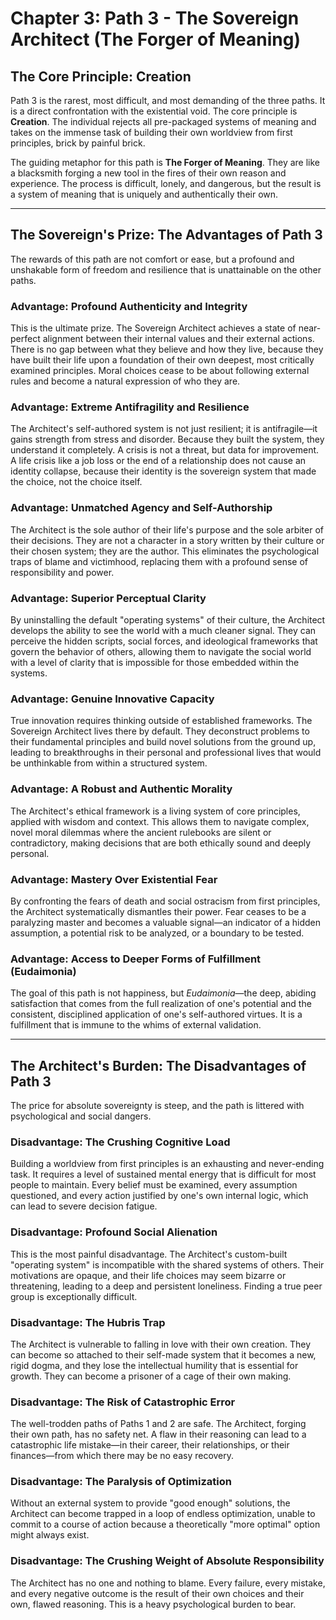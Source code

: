 # Chapter 3: Path 3 - The Sovereign Architect (The Forger of Meaning)

## The Core Principle: Creation

Path 3 is the rarest, most difficult, and most demanding of the three paths. It is a direct confrontation with the existential void. The core principle is **Creation**. The individual rejects all pre-packaged systems of meaning and takes on the immense task of building their own worldview from first principles, brick by painful brick.

The guiding metaphor for this path is **The Forger of Meaning**. They are like a blacksmith forging a new tool in the fires of their own reason and experience. The process is difficult, lonely, and dangerous, but the result is a system of meaning that is uniquely and authentically their own.

---

## The Sovereign's Prize: The Advantages of Path 3

The rewards of this path are not comfort or ease, but a profound and unshakable form of freedom and resilience that is unattainable on the other paths.

### Advantage: Profound Authenticity and Integrity
This is the ultimate prize. The Sovereign Architect achieves a state of near-perfect alignment between their internal values and their external actions. There is no gap between what they believe and how they live, because they have built their life upon a foundation of their own deepest, most critically examined principles. Moral choices cease to be about following external rules and become a natural expression of who they are.

### Advantage: Extreme Antifragility and Resilience
The Architect's self-authored system is not just resilient; it is antifragile—it gains strength from stress and disorder. Because they built the system, they understand it completely. A crisis is not a threat, but data for improvement. A life crisis like a job loss or the end of a relationship does not cause an identity collapse, because their identity is the sovereign system that made the choice, not the choice itself.

### Advantage: Unmatched Agency and Self-Authorship
The Architect is the sole author of their life's purpose and the sole arbiter of their decisions. They are not a character in a story written by their culture or their chosen system; they are the author. This eliminates the psychological traps of blame and victimhood, replacing them with a profound sense of responsibility and power.

### Advantage: Superior Perceptual Clarity
By uninstalling the default "operating systems" of their culture, the Architect develops the ability to see the world with a much cleaner signal. They can perceive the hidden scripts, social forces, and ideological frameworks that govern the behavior of others, allowing them to navigate the social world with a level of clarity that is impossible for those embedded within the systems.

### Advantage: Genuine Innovative Capacity
True innovation requires thinking outside of established frameworks. The Sovereign Architect lives there by default. They deconstruct problems to their fundamental principles and build novel solutions from the ground up, leading to breakthroughs in their personal and professional lives that would be unthinkable from within a structured system.

### Advantage: A Robust and Authentic Morality
The Architect's ethical framework is a living system of core principles, applied with wisdom and context. This allows them to navigate complex, novel moral dilemmas where the ancient rulebooks are silent or contradictory, making decisions that are both ethically sound and deeply personal.

### Advantage: Mastery Over Existential Fear
By confronting the fears of death and social ostracism from first principles, the Architect systematically dismantles their power. Fear ceases to be a paralyzing master and becomes a valuable signal—an indicator of a hidden assumption, a potential risk to be analyzed, or a boundary to be tested.

### Advantage: Access to Deeper Forms of Fulfillment (Eudaimonia)
The goal of this path is not happiness, but *Eudaimonia*—the deep, abiding satisfaction that comes from the full realization of one's potential and the consistent, disciplined application of one's self-authored virtues. It is a fulfillment that is immune to the whims of external validation.

---

## The Architect's Burden: The Disadvantages of Path 3

The price for absolute sovereignty is steep, and the path is littered with psychological and social dangers.

### Disadvantage: The Crushing Cognitive Load
Building a worldview from first principles is an exhausting and never-ending task. It requires a level of sustained mental energy that is difficult for most people to maintain. Every belief must be examined, every assumption questioned, and every action justified by one's own internal logic, which can lead to severe decision fatigue.

### Disadvantage: Profound Social Alienation
This is the most painful disadvantage. The Architect's custom-built "operating system" is incompatible with the shared systems of others. Their motivations are opaque, and their life choices may seem bizarre or threatening, leading to a deep and persistent loneliness. Finding a true peer group is exceptionally difficult.

### Disadvantage: The Hubris Trap
The Architect is vulnerable to falling in love with their own creation. They can become so attached to their self-made system that it becomes a new, rigid dogma, and they lose the intellectual humility that is essential for growth. They can become a prisoner of a cage of their own making.

### Disadvantage: The Risk of Catastrophic Error
The well-trodden paths of Paths 1 and 2 are safe. The Architect, forging their own path, has no safety net. A flaw in their reasoning can lead to a catastrophic life mistake—in their career, their relationships, or their finances—from which there may be no easy recovery.

### Disadvantage: The Paralysis of Optimization
Without an external system to provide "good enough" solutions, the Architect can become trapped in a loop of endless optimization, unable to commit to a course of action because a theoretically "more optimal" option might always exist.

### Disadvantage: The Crushing Weight of Absolute Responsibility
The Architect has no one and nothing to blame. Every failure, every mistake, and every negative outcome is the result of their own choices and their own, flawed reasoning. This is a heavy psychological burden to bear.